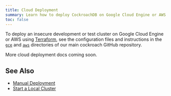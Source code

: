 ```yaml
---
title: Cloud Deployment
summary: Learn how to deploy CockroachDB on Google Cloud Engine or AWS.
toc: false
---
```


To deploy an insecure development or test cluster on Google Cloud Engine or AWS using [Terraform](https://www.terraform.io/), see the configuration files and instructions in the [`gce`](https://github.com/cockroachdb/cockroach/blob/master/cloud/gce) and [`aws`](https://github.com/cockroachdb/cockroach/blob/master/cloud/aws) directories of our main cockroach GitHub repository. 

More cloud deployment docs coming soon.

## See Also

- [Manual Deployment](manual-deployment.html)
- [Start a Local Cluster](start-a-local-cluster.html)
